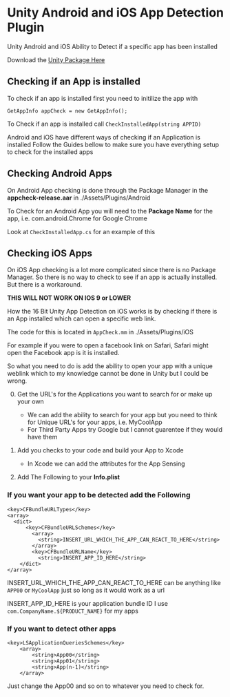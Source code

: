 # Unity Android and iOS App Detection Plugin
Unity Android and iOS Ability to Detect if a specific app has been installed

Download the [Unity Package Here](https://github.com/the16bitgamer/Unity_Android_iOS_App_Detection/releases/tag/v1.0)

## Checking if an App is installed
To check if an app is installed first you need to initilize the app with

```GetAppInfo appCheck = new GetAppInfo();```

To Check if an app is installed call ```CheckInstalledApp(string APPID)```

Android and iOS have different ways of checking if an Application is installed Follow the Guides bellow to make sure you have everything setup to check for the installed apps

## Checking Android Apps
On Android App checking is done through the Package Manager in the **appcheck-release.aar** in ./Assets/Plugins/Android

To Check for an Android App you will need to the **Package Name** for the app, i.e. com.android.Chrome for Google Chrome

Look at ```CheckInstalledApp.cs``` for an example of this

## Checking iOS Apps
On iOS App checking is a lot more complicated since there is no Package Manager.
So there is no way to check to see if an app is actually installed. But there is a workaround.

**THIS WILL NOT WORK ON IOS 9 or LOWER**

How the 16 Bit Unity App Detection on iOS works is by checking if there is an App installed which can open a specific web link.

The code for this is located in ```AppCheck.mm``` in ./Assets/Plugins/iOS

For example if you were to open a facebook link on Safari, Safari might open the Facebook app is it is installed.

So what you need to do is add the ability to open your app with a unique weblink which to my knowledge cannot be done in Unity but I could be wrong.

0. Get the URL's for the Applications you want to search for or make up your own
   - We can add the ability to search for your app but you need to think for Unique URL's for your apps, i.e. MyCoolApp
   - For Third Party Apps try Google but I cannot guarentee if they would have them

1. Add you checks to your code and build your App to Xcode
   - In Xcode we can add the attributes for the App Sensing
   
2. Add The Following to your **Info.plist**


### If you want your app to be detected add the Following
```
<key>CFBundleURLTypes</key>
<array>
  <dict>
	  <key>CFBundleURLSchemes</key>
		<array>
		  <string>INSERT_URL_WHICH_THE_APP_CAN_REACT_TO_HERE</string>
		</array>
		<key>CFBundleURLName</key>
		  <string>INSERT_APP_ID_HERE</string>
	</dict>
</array>
```
INSERT_URL_WHICH_THE_APP_CAN_REACT_TO_HERE can be anything like ```APP00``` or ```MyCoolApp``` just so long as it would work as a url

INSERT_APP_ID_HERE is your application bundle ID I use ```com.CompanyName.${PRODUCT_NAME}``` for my apps

### If you want to detect other apps
```
<key>LSApplicationQueriesSchemes</key>
    <array>
        <string>App00</string>
        <string>App01</string>
        <string>App(n-1)</string>
    </array>
 ```
 
Just change the App00 and so on to whatever you need to check for.
